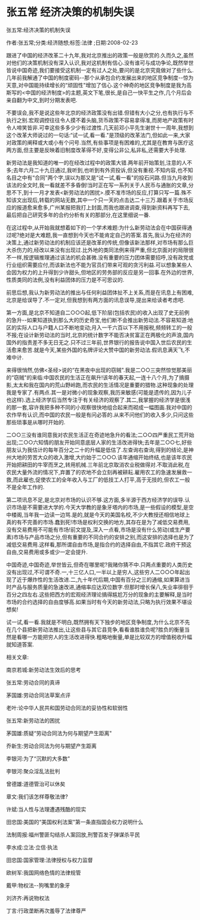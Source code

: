 # 张五常  经济决策的机制失误    
    
张五常:经济决策的机制失误    
作者:张五常;分类:经济随想;标签:法律 ;日期:2008-02-23    
跟进了中国的经济改革二十九年,我对北京推出的政策一般是欣赏的.久而久之,虽然对他们的决策机制没有深入认识,我对这机制有信心.没有谁可与成功争论,既然举世皆说中国奇迹,我们要接受这机制一定有过人之处,要问的是北京究竟做对了些什么.几年前我解通了中国的制度密码--那个从承包合约发展出来的地区竞争制度--惊为天意,对中国能持续增长的“顽固性"增加了信心.这个神奇的地区竞争制度是我为高斯写的<中国的经济制度>的主题,英文下笔,很长,是自己一快平生之作,几个月后会亲自翻为中文,到时分期发表吧.    
不要误会,我不是说这些年北京的经济政策没有出错.但错有大小之分,也有执行与不执行之别.宏观调控往往令人摸不着头脑,货币政策不容易拿得准,而房地产政策有时令人啼笑皆非.可幸这些多多少少有过渡性.几天前邓小平先生谢世十一周年,我想到这个改革大师说过的一句话:“试一试,看一看."是顶级的改革法门,但如此一来,大家对政策的阐释或大或小有个问号.当然,有些事项是有困难的,尤其是在教育与医疗这两方面,但主要是反映着旧制度改革得不好,变得公非公,私非私,还需要大手处理.    
新劳动法是我知道的唯一的在经改过程中的政策大错.两年前开始策划,注意的人不多;去年六月二十九日通过,我听到,也听到有外资投诉,但没有重视.不知内容,也不知名目之中有“合同"两个字,误以为那又是“试一试,看一看"的投石问路.但当九月收到该法的全文时,我一看就差不多昏倒!当时正在写一系列关于人民币与通胀的文章,分思不下,到十一月才发表<新劳动法的困扰>.摸不准市场的反应,打算只写一篇.殊不知该文出现后,转载的网站无数,其中一个只一天的点击达二十三万.跟着关于市场反应的报道愈来愈多,广州某报把我打上封面,而我也跟进调查,得到新资料再写下去,最后把自己研究多年的合约分析有关的那部分,在这里细说一番.    
在这过程中,从开始我就想着如下的一个学术难题:为什么新劳动法会在中国获得通过呢?绝对是大难题,我一直想到今天也不能肯定自己的答案.首先,我认为在经济的决策上,通过新劳动法的机制应该还是改革的传统,但像该新法那样,对市场有那么巨大杀伤力的,经改以来没有出现过.比外地的类同法例来得严重,但北京面对的局限很不一样,按逻辑推理通过该法的机会甚微.没有重要的压力团体需要招呼,没有政党或行业组织需要应付,而该新法也不能为官员们带来可观的贪污利益.可以想象某些人会因为权力的上升得到少许甜头,但地区的劳务部的反应是另一回事.在外边的世界,性质类同的法例,没有利益团体的压力是不可思议的.    
前思后想,我认为新劳动法的推出与任何利益团体扯不上关系,而是在讯息上有困难,北京是给误导了.不一定对,但我想到有两方面的讯息误导,提出来给读者考虑吧.    
第一方面,是北京不知道自二○○○起,低下阶层(包括农民)的收入出现了史无前例的急升--如果知道执到那么大的历史奇宝,他们断不会推出新劳动法.不容易知道:地区的实际人口与户籍人口不断地变动;月入一千六百以下不用报税,频频转工的一般不报;在设计新劳动法的当时,北京的统计数字不能否决贫富正在两极化的声浪,国内国外的指责差不多无日无之.只不过三年前,世界银行的报告说中国入世后农民的生活愈来愈苦.就是今天,某些外国的名牌评论大赞中国的新劳动法.假讯息满天飞,不难中计.    
来得很悄然,仿佛<圣经>说的“在黑夜中出现的窃贼".我是二○○三突然惊觉那美丽的“窃贼"的来临:中国农民的生活正在飙升!该年的春天起,一连十八个月,为了搞摄影,太太和我在国内的荒山野岭跑,而农民的生活情况是重要的猎物.这种现象的处理我是专家了.有两点.其一是对微小的现象观察,我历来敏感(可能是遗传的,因为儿子也这样).选上经济学后当然专注于有关经济的观察了.其二,我掌握的经济学是很浅的那一套,容许我把多种不同的小观察很快地组合起来而砌成一幅图画.我对中国的农作早有认识,而中国的农民一般是有问必答的.从来不问他们的收入多少,只问这些那些琐事是从哪时开始的.    
二○○三没有谁同意我对农民生活正在奇迹地急升的看法;二○○四严重民工荒开始出现;二○○六知情的朋友开始同意底层人家的生活改进得快;去年是二○○七,好些朋友认为我估计的每年百分之二十的升幅是低估了.左查询右查询,得到的结论,是神州大地的劳苦大众的收入激增,大约始于二○○○.该年通缩开始终结,也是该年农民开始把耕田的牛宰而烹之,转用机械.三年前北京取消农业税做得对.不取消此税,在农民大量外流的情况下,弃置了的农地不会立刻再被耕耘.雇用农工的急速发展救一救,而此雇也,促使农工的全年收入与工厂的低技工人打平,高于无技的,但农工一般不是全年工作的.    
第二项讯息不足,是北京对市场的认识不够.这方面,多半源于西方经济学的误导.认识市场是不需要进大学的.今天大学教的是象牙塔内的市场,是一些假设的模型,是空中楼阁,当年我一边读一边骂.是的,就是今天的美国名校,不少大教授还相信地球上真的有不完善的市场.蠢到死!市场是权利交换的地方,其存在是为了减低交易费用,没有交易费用不可能有市场!前文提及,深入一点看,市场是没有什么劳动(或生产要素)市场与产品市场之分,但有重要的不同合约的安排之别,而这安排的选择也是为了减低交易费用.这样看,那所谓自由市场,是指合约的选择自由,不指其它.政府干预这自由,交易费用或多或少一定会提升.    
中国奇迹,中国奇迹,举世皆云,但奇在哪里呢?我赌你猜不中.只两点重要的人类历史没有出现过,不可谓不奇.一,十三亿人口,一半以上是穷人,这些穷人二○○○年起出现了近于爆炸性的生活改进.二,九十年代后期,中国有百分之三的通缩,如果算进当时产品与服务质量的急速改进,通缩率应达双位数字.但那时增长保八,失业率徘徊于百分之四左右.这些把西方的宏观经济理论搞得尴尬万分的现象的主要解释,是当时市场的合约选择的自由度够高.如果当时有今天的新劳动法,只略为执行效果不堪设想矣!    
试一试,看一看.我就是不明白,既然拥有天下独步的地区竞争制度,为什么北京不先在几个县把新劳动法推出,让这些县与其它县竞争,看看谁胜谁负呢?胜负的衡量当然是看哪一方能把穷人的生活改进得快.粗略地衡量,单是比较双方的增值税收升幅就知道答案.    
    
相关文章:    
南京若城:新劳动法生效后的思考    
张五常:劳动合同的真谛    
茅国雄:劳动合同法草案点评    
老叶:论中华人民共和国劳动合同法的妥协性和软弱性    
张五常:新劳动法的困扰    
茅国雄:质疑“劳动合同法为何与期望产生距离"    
乔新生:劳动合同法为何与期望产生距离    
李银河:为了“沉默的大多数"    
李银河:聚众淫乱法批判    
曾德雄:道德管治可以休矣    
章文:我们该怎样尊敬法律?    
许斌:当人性与法理遭遇残酷的现实    
田忠国:美国的“美国权利法案"第一条直指国会权力说明什么    
法制周报:福州警匪勾结杀人案回放,刑警百发子弹谋杀平民    
李水成:立法·立信·执法    
田忠国:国家管理:法律授权与权力监督    
欧树军:我国网络色情的法律规管    
戴甲:物权法--狗嘴里的象牙    
刘济齐:再说物权法    
丁言:行政垄断再次羞辱了法律尊严